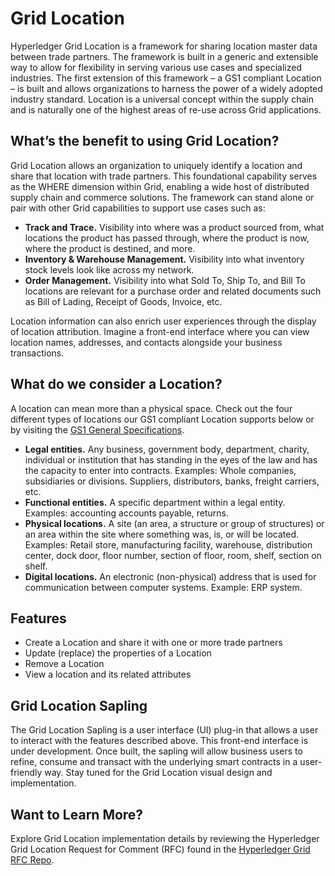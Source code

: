 # Grid Location

Hyperledger Grid Location is a framework for sharing location master data 
between trade partners. The framework is built in a generic and extensible way 
to allow for flexibility in serving various use cases and specialized industries. 
The first extension of this framework – a GS1 compliant Location – is built and 
allows organizations to harness the power of a widely adopted industry standard. 
Location is a universal concept within the supply chain and is naturally one of 
the highest areas of re-use across Grid applications.


## What’s the benefit to using Grid Location?

Grid Location allows an organization to uniquely identify a location and share 
that location with trade partners. This foundational capability serves as the 
WHERE dimension within Grid, enabling a wide host of distributed supply chain 
and commerce solutions. The framework can stand alone or pair with other Grid 
capabilities to support use cases such as:

- **Track and Trace.** Visibility into where was a product sourced from, what 
locations the product has passed through, where the product is now, where
the product is destined, and more.
- **Inventory & Warehouse Management.** Visibility into what inventory stock levels 
look like across my network.
- **Order Management.** Visibility into what Sold To, Ship To, and Bill To 
locations are relevant for a purchase order and related documents such as Bill 
of Lading, Receipt of Goods, Invoice, etc.

Location information can also enrich user experiences through the display of 
location attribution. Imagine a front-end interface where you can view location 
names, addresses, and contacts alongside your business transactions.


## What do we consider a Location?

A location can mean more than a physical space. Check out the four different 
types of locations our GS1 compliant Location supports below or by visiting the
[GS1 General Specifications](https://www.gs1.org/standards/barcodes-epcrfid-id-keys/gs1-general-specifications).

- **Legal entities.** Any business, government body, department, charity, individual
or institution that has standing in the eyes of the law and has the capacity to 
enter into contracts. Examples: Whole companies, subsidiaries or divisions. 
Suppliers, distributors, banks, freight carriers, etc.
- **Functional entities.** A specific department within a legal entity. Examples: 
accounting accounts payable, returns.
- **Physical locations.** A site (an area, a structure or group of structures) or 
an area within the site where something was, is, or will be located. Examples: 
Retail store, manufacturing facility, warehouse, distribution center, dock door, 
floor number, section of floor, room, shelf, section on shelf.
- **Digital locations.** An electronic (non-physical) address that is used for 
communication between computer systems. Example: ERP system.

## Features

- Create a Location and share it with one or more trade partners
- Update (replace) the properties of a Location
-	Remove a Location
-	View a location and its related attributes


## Grid Location Sapling

The Grid Location Sapling is a user interface (UI) plug-in that allows a user 
to interact with the features described above. This front-end interface is
under development. Once built, the sapling will allow business users to refine,
consume and transact with the underlying smart contracts in a user-friendly way.
Stay tuned for the Grid Location visual design and implementation.


## Want to Learn More?

Explore Grid Location implementation details by reviewing the Hyperledger Grid 
Location Request for Comment (RFC) found in the [Hyperledger Grid RFC Repo](https://github.com/hyperledger/grid-rfcs).
